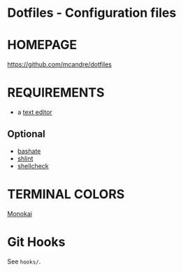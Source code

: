 # Dotfiles - Configuration files

# HOMEPAGE

https://github.com/mcandre/dotfiles

# REQUIREMENTS

* a [text editor](https://en.wikipedia.org/wiki/Comparison_of_text_editors)

## Optional

* [bashate](https://github.com/openstack-dev/bashate)
* [shlint](https://rubygems.org/gems/shlint)
* [shellcheck](http://hackage.haskell.org/package/ShellCheck)

# TERMINAL COLORS

[Monokai](http://www.reddit.com/r/commandline/comments/1q4b90/is_there_a_monokai_port_for_nano/)

# Git Hooks

See `hooks/`.
